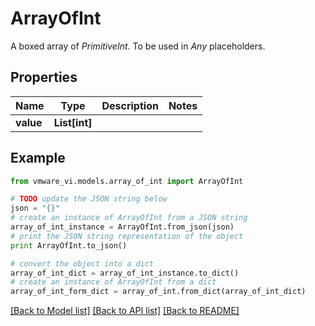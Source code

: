 # ArrayOfInt

A boxed array of *PrimitiveInt*. To be used in *Any* placeholders. 

## Properties
Name | Type | Description | Notes
------------ | ------------- | ------------- | -------------
**value** | **List[int]** |  | 

## Example

```python
from vmware_vi.models.array_of_int import ArrayOfInt

# TODO update the JSON string below
json = "{}"
# create an instance of ArrayOfInt from a JSON string
array_of_int_instance = ArrayOfInt.from_json(json)
# print the JSON string representation of the object
print ArrayOfInt.to_json()

# convert the object into a dict
array_of_int_dict = array_of_int_instance.to_dict()
# create an instance of ArrayOfInt from a dict
array_of_int_form_dict = array_of_int.from_dict(array_of_int_dict)
```
[[Back to Model list]](../README.md#documentation-for-models) [[Back to API list]](../README.md#documentation-for-api-endpoints) [[Back to README]](../README.md)


